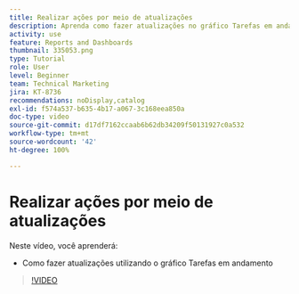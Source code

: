 ```yaml
---
title: Realizar ações por meio de atualizações
description: Aprenda como fazer atualizações no gráfico Tarefas em andamento na [!UICONTROL Analítica aprimorada].
activity: use
feature: Reports and Dashboards
thumbnail: 335053.png
type: Tutorial
role: User
level: Beginner
team: Technical Marketing
jira: KT-8736
recommendations: noDisplay,catalog
exl-id: f574a537-b635-4b17-a067-3c168eea850a
doc-type: video
source-git-commit: d17df7162ccaab6b62db34209f50131927c0a532
workflow-type: tm+mt
source-wordcount: '42'
ht-degree: 100%

---
```


# Realizar ações por meio de atualizações

Neste vídeo, você aprenderá:

* Como fazer atualizações utilizando o gráfico Tarefas em andamento

>[!VIDEO](https://video.tv.adobe.com/v/335053/?quality=12&learn=on&enablevpops)

